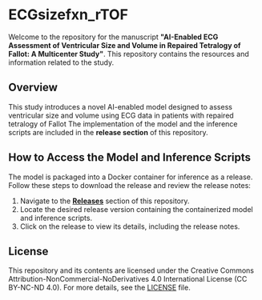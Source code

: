 # ECGsizefxn_rTOF

Welcome to the repository for the manuscript **"AI-Enabled ECG Assessment of Ventricular Size and Volume in Repaired Tetralogy of Fallot: A Multicenter Study"**. This repository contains the resources and information related to the study.

## Overview

This study introduces a novel AI-enabled model designed to assess ventricular size and volume using ECG data in patients with repaired tetralogy of Fallot
The implementation of the model and the inference scripts are included in the **release section** of this repository.

## How to Access the Model and Inference Scripts

The model is packaged into a Docker container for inference as a release. Follow these steps to download the release and review the release notes:

1. Navigate to the **[Releases](https://github.com/sonqduong/ECGsizefxn_rTOF/releases)** section of this repository.
2. Locate the desired release version containing the containerized model and inference scripts.
3. Click on the release to view its details, including the release notes.

## License

This repository and its contents are licensed under the Creative Commons Attribution-NonCommercial-NoDerivatives 4.0 International License (CC BY-NC-ND 4.0). For more details, see the [LICENSE](LICENSE) file.
